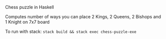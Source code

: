 Chess puzzle in Haskell

Computes number of ways you can place 2 Kings, 2 Queens, 2 Bishops and 1 Knight on 7x7 board

To run with stack:
`stack build && stack exec chess-puzzle-exe`
